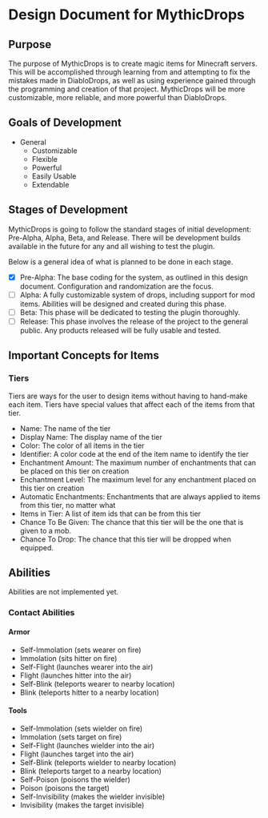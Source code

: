 # Design Document for MythicDrops

## Purpose
The purpose of MythicDrops is to create magic items for Minecraft servers. This will be accomplished through
learning from and attempting to fix the mistakes made in DiabloDrops, as well as using experience gained through
the programming and creation of that project. MythicDrops will be more customizable, more reliable, and more
powerful than DiabloDrops.

## Goals of Development
* General
  * Customizable
  * Flexible
  * Powerful
  * Easily Usable
  * Extendable

## Stages of Development
MythicDrops is going to follow the standard stages of initial development: Pre-Alpha, Alpha, Beta, and Release. There will
be development builds available in the future for any and all wishing to test the plugin.

Below is a general idea of what is planned to be done in each stage.

- [x] Pre-Alpha: The base coding for the system, as outlined in this design document. Configuration and randomization are the focus.
- [ ] Alpha: A fully customizable system of drops, including support for mod items. Abilities will be designed and created during this phase.
- [ ] Beta: This phase will be dedicated to testing the plugin thoroughly.
- [ ] Release: This phase involves the release of the project to the general public. Any products released will be fully usable and tested.

## Important Concepts for Items
### Tiers
Tiers are ways for the user to design items without having to hand-make each item. Tiers have special values that affect each of the items from that tier.
* Name: The name of the tier
* Display Name: The display name of the tier
* Color: The color of all items in the tier
* Identifier: A color code at the end of the item name to identify the tier
* Enchantment Amount: The maximum number of enchantments that can be placed on this tier on creation
* Enchantment Level: The maximum level for any enchantment placed on this tier on creation
* Automatic Enchantments: Enchantments that are always applied to items from this tier, no matter what
* Items in Tier: A list of item ids that can be from this tier
* Chance To Be Given: The chance that this tier will be the one that is given to a mob.
* Chance To Drop: The chance that this tier will be dropped when equipped.

## Abilities
Abilities are not implemented yet.
### Contact Abilities
#### Armor
* Self-Immolation (sets wearer on fire)
* Immolation (sits hitter on fire)
* Self-Flight (launches wearer into the air)
* Flight (launches hitter into the air)
* Self-Blink (teleports wearer to nearby location)
* Blink (teleports hitter to a nearby location)

#### Tools
* Self-Immolation (sets wielder on fire)
* Immolation (sets target on fire)
* Self-Flight (launches wielder into the air)
* Flight (launches target into the air)
* Self-Blink (teleports wielder to nearby location)
* Blink (teleports target to a nearby location)
* Self-Poison (poisons the wielder)
* Poison (poisons the target)
* Self-Invisibility (makes the wielder invisible)
* Invisibility (makes the target invisible)
